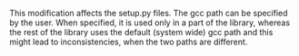 This modification affects the setup.py files. The gcc path can be specified by the user. When specified, it is used only in a part of the library, whereas the rest of the library uses the default (system wide) gcc path and this might lead to inconsistencies, when the two paths are different.